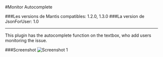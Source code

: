 #Monitor Autocomplete

###Les versions de Mantis compatibles: 1.2.0, 1.3.0
###La version de JsonForUser: 1.0
***
This plugin has the autocomplete function on the textbox, who add users monitoring the issue.

###Screenshot
![Screenshot 1](https://raw.github.com/KtuluWU/Mantis-Plugins/master/MonitorAutocomplete/screenshot-1.png)
